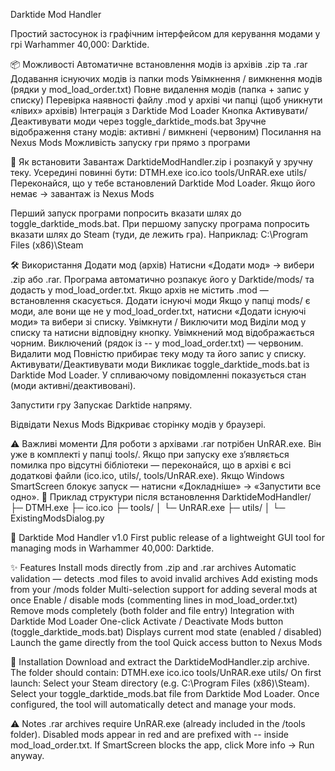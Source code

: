 Darktide Mod Handler

Простий застосунок із графічним інтерфейсом для керування модами у грі Warhammer 40,000: Darktide.

📦 Можливості
Автоматичне встановлення модів із архівів .zip та .rar
Додавання існуючих модів із папки mods
Увімкнення / вимкнення модів (рядки у mod_load_order.txt)
Повне видалення модів (папка + запис у списку)
Перевірка наявності файлу .mod у архіві чи папці (щоб уникнути «лівих» архівів)
Інтеграція з Darktide Mod Loader
Кнопка Активувати/Деактивувати моди через toggle_darktide_mods.bat
Зручне відображення стану модів: активні / вимкнені (червоним)
Посилання на Nexus Mods
Можливість запуску гри прямо з програми

🚀 Як встановити
Завантаж DarktideModHandler.zip і розпакуй у зручну теку.
Усередині повинні бути:
DTMH.exe
ico.ico
tools/UnRAR.exe
utils/
Переконайся, що у тебе встановлений Darktide Mod Loader.
Якщо його немає → завантаж із Nexus Mods

Перший запуск програми попросить вказати шлях до toggle_darktide_mods.bat.
При першому запуску програма попросить вказати шлях до Steam (туди, де лежить гра).
Наприклад:
C:\Program Files (x86)\Steam

🛠 Використання
Додати мод (архів)
Натисни «Додати мод» → вибери .zip або .rar.
Програма автоматично розпакує його у Darktide/mods/ та додасть у mod_load_order.txt.
Якщо архів не містить .mod — встановлення скасується.
Додати існуючі моди
Якщо у папці mods/ є моди, але вони ще не у mod_load_order.txt, натисни «Додати існуючі моди» та вибери зі списку.
Увімкнути / Виключити мод
Виділи мод у списку та натисни відповідну кнопку.
Увімкнений мод відображається чорним.
Виключений (рядок із -- у mod_load_order.txt) — червоним.
Видалити мод
Повністю прибирає теку моду та його запис у списку.
Активувати/Деактивувати моди
Викликає toggle_darktide_mods.bat із Darktide Mod Loader.
У спливаючому повідомленні показується стан (моди активні/деактивовані).

Запустити гру
Запускає Darktide напряму.

Відвідати Nexus Mods
Відкриває сторінку модів у браузері.

⚠️ Важливі моменти
Для роботи з архівами .rar потрібен UnRAR.exe.
Він уже в комплекті у папці tools/.
Якщо при запуску exe з’являється помилка про відсутні бібліотеки — переконайся, що в архіві є всі додаткові файли (ico.ico, utils/, tools/UnRAR.exe).
Якщо Windows SmartScreen блокує запуск — натисни «Докладніше» → «Запустити все одно».
📌 Приклад структури після встановлення
DarktideModHandler/
├─ DTMH.exe
├─ ico.ico
├─ tools/
│  └─ UnRAR.exe
├─ utils/
│  └─ ExistingModsDialog.py


🚀 Darktide Mod Handler v1.0
First public release of a lightweight GUI tool for managing mods in Warhammer 40,000: Darktide.

✨ Features
Install mods directly from .zip and .rar archives
Automatic validation — detects .mod files to avoid invalid archives
Add existing mods from your /mods folder
Multi-selection support for adding several mods at once
Enable / disable mods (commenting lines in mod_load_order.txt)
Remove mods completely (both folder and file entry)
Integration with Darktide Mod Loader
One-click Activate / Deactivate Mods button (toggle_darktide_mods.bat)
Displays current mod state (enabled / disabled)
Launch the game directly from the tool
Quick access button to Nexus Mods

🧭 Installation
Download and extract the DarktideModHandler.zip archive.
The folder should contain:
DTMH.exe
ico.ico
tools/UnRAR.exe
utils/
On first launch:
Select your Steam directory (e.g. C:\Program Files (x86)\Steam).
Select your toggle_darktide_mods.bat file from Darktide Mod Loader.
Once configured, the tool will automatically detect and manage your mods.

⚠️ Notes
.rar archives require UnRAR.exe (already included in the /tools folder).
Disabled mods appear in red and are prefixed with -- inside mod_load_order.txt.
If SmartScreen blocks the app, click More info → Run anyway.
